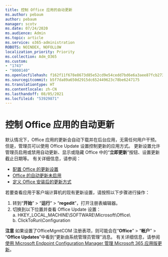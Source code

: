 ```yaml
---
title: 控制 Office 应用的自动更新
ms.author: pebaum
author: pebaum
manager: scotv
ms.date: 07/24/2020
ms.audience: Admin
ms.topic: article
ms.service: o365-administration
ROBOTS: NOINDEX, NOFOLLOW
localization_priority: Priority
ms.collection: Adm_O365
ms.custom:
- "1743"
- "9000140"
ms.openlocfilehash: f162f11f678e8673d85e52cd9e54cedd7bd6e6a3aee87fcb2731a06d2698ea6a
ms.sourcegitcommit: b5f7da89a650d2915dc652449623c78be6247175
ms.translationtype: HT
ms.contentlocale: zh-CN
ms.lasthandoff: 08/05/2021
ms.locfileid: "53929871"
---
```

# <a name="control-automatic-updates-for-office-apps"></a>控制 Office 应用的自动更新

默认情况下，Office 应用的更新会自动下载并在后台应用，无需任何用户干预。 但是，管理员可以使用 Office Update 设置控制更新的应用方式。 更新设置允许管理员启用或禁用自动更新、显示或隐藏 Office 中的“**立即更新**”按钮、设置更新截止日期等。 有关详细信息，请参阅：

- [配置 Office 的更新设置](https://docs.microsoft.com/deployoffice/configure-update-settings-for-office-365-proplus)  
- [Office 的自动更新未启用](https://support.microsoft.com/help/2753538/automatic-updating-for-office-2013-and-office-2016-click-to-run-is-not)  
- [定义 Office 安装后的更新方式](https://docs.microsoft.com/deployoffice/configuration-options-for-the-office-2016-deployment-tool#updates-element)

若要查看应用于客户端计算机的现有更新设置，请按照以下步骤进行操作：

1. 转到“**开始**” > “**运行**” > “**regedit**”，打开注册表编辑器。
2. 切换到以下位置并查看 Office Update 设置：  
    a. HKEY_LOCAL_MACHINE\SOFTWARE\Microsoft\Office\  
    b. ClickToRun\Configuration

**注意** 如果设置了OfficeMgmtCOM 注册表项，则可能会在“**Office**” > “**帐户**” > “**Office Updates**”中看到“更新由系统管理员管理”消息。 有关详细信息，请参阅[使用 Microsoft Endpoint Configuration Manager 管理 Microsoft 365 应用版更新](https://docs.microsoft.com/deployoffice/manage-updates-to-office-365-proplus-with-system-center-configuration-manager#method-1-use-office-deployment-tool-to-enable-office-365-clients-to-receive-updates-from-configuration-manager)。  